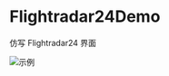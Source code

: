 # Flightradar24Demo
仿写 Flightradar24 界面

![示例](https://github.com/Kled-Lab/Flightradar24Demo/blob/master/UIDemo/4657618-290d2bfb0900d2fa.gif)
